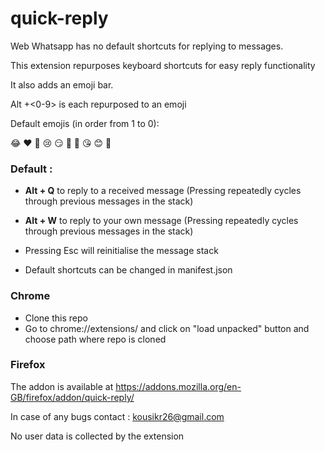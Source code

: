 # quick-reply


Web Whatsapp has no default shortcuts for replying to messages.

This extension repurposes keyboard shortcuts for easy reply functionality

It also adds an emoji bar.

Alt +<0-9> is each repurposed to an emoji

Default emojis (in order from 1 to 0):

😂 ❤️ 🙂 😢 😏 🥺 🥳 😘 😊 🤤

### Default : 
 - **Alt + Q** to reply to a received message (Pressing repeatedly cycles through previous messages in the stack)

 - **Alt + W** to reply to your own message (Pressing repeatedly cycles through previous messages in the stack)
 - Pressing Esc will reinitialise the message stack 
 - Default shortcuts can be changed in manifest.json

### Chrome

- Clone this repo
- Go to chrome://extensions/ and click on "load unpacked" button and choose path where repo is cloned

### Firefox
The addon is available at https://addons.mozilla.org/en-GB/firefox/addon/quick-reply/




In case of any bugs contact : kousikr26@gmail.com

No user data is collected by the extension


